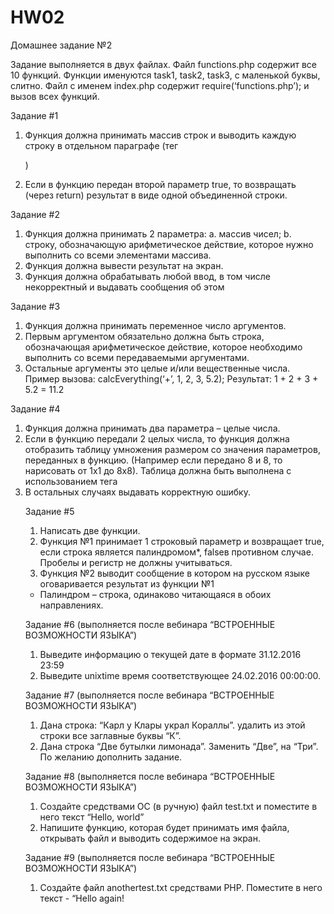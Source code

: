 # HW02

Домашнее задание №2

Задание выполняется в двух файлах. Файл functions.php содержит все 10 функций.
Функции именуются task1, task2, task3, с маленькой буквы, слитно. Файл с именем
index.php содержит require(‘functions.php’); и вызов всех функций.

Задание #1
1. Функция должна принимать массив строк и выводить каждую строку в
отдельном параграфе (тег <p>)
2. Если в функцию передан второй параметр true, то возвращать (через return)
результат в виде одной объединенной строки.

Задание #2
1. Функция должна принимать 2 параметра:
a. массив чисел;
b. строку, обозначающую арифметическое действие, которое нужно
выполнить со всеми элементами массива.
2. Функция должна вывести результат на экран.
3. Функция должна обрабатывать любой ввод, в том числе некорректный и
выдавать сообщения об этом

Задание #3
1. Функция должна принимать переменное число аргументов.
2. Первым аргументом обязательно должна быть строка, обозначающая
арифметическое действие, которое необходимо выполнить со всеми
передаваемыми аргументами.
3. Остальные аргументы это целые и/или вещественные числа.
Пример вызова: calcEverything(‘+’, 1, 2, 3, 5.2);
Результат: 1 + 2 + 3 + 5.2 = 11.2

Задание #4
1. Функция должна принимать два параметра – целые числа.
2. Если в функцию передали 2 целых числа, то функция должна отобразить
таблицу умножения размером со значения параметров, переданных в функцию.
(Например если передано 8 и 8, то нарисовать от 1х1 до 8х8). Таблица должна
быть выполнена с использованием тега <table>
3. В остальных случаях выдавать корректную ошибку.

Задание #5
1. Написать две функции.
2. Функция №1 принимает 1 строковый параметр и возвращает true​, если строка
является палиндромом*, false​в противном случае. Пробелы и регистр не
должны учитываться.
3. Функция №2 выводит сообщение в котором на русском языке оговаривается
результат из функции №1
* Палиндром – строка, одинаково читающаяся в обоих направлениях.

Задание #6 (выполняется после вебинара “​ВСТРОЕННЫЕ ВОЗМОЖНОСТИ ЯЗЫКА”)
1. Выведите информацию о текущей дате в формате 31.12.2016 23:59
2. Выведите unixtime время соответствующее 24.02.2016 00:00:00.

Задание #7 (выполняется после вебинара “​ВСТРОЕННЫЕ ВОЗМОЖНОСТИ ЯЗЫКА”)
1. Дана строка: “Карл у Клары украл Кораллы”. удалить из этой строки все
заглавные буквы “К”.
2. Дана строка “Две бутылки лимонада”. Заменить “Две”, на “Три”. По желанию
дополнить задание.

Задание #8 (выполняется после вебинара “​ВСТРОЕННЫЕ ВОЗМОЖНОСТИ ЯЗЫКА”)
1. Создайте средствами ОС (в ручную) файл test.txt и поместите в него текст
“Hello, world”
2. Напишите функцию, которая будет принимать имя файла, открывать файл и
выводить содержимое на экран.

Задание #9 (выполняется после вебинара “​ВСТРОЕННЫЕ ВОЗМОЖНОСТИ ЯЗЫКА”)
1. Создайте файл anothertest.txt средствами PHP. Поместите в него текст - “Hello
again!